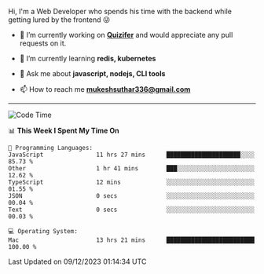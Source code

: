 Hi, I'm a Web Developer who spends his time with the backend while getting lured by the frontend 😜

- 🔭 I’m currently working on **[Quizifer](https://github.com/SutharMukesh/Quizifer/)** and would appreciate any pull requests on it.

- 🌱 I’m currently learning **redis, kubernetes**

- 💬 Ask me about **javascript, nodejs, CLI tools**

- 📫 How to reach me **mukeshsuthar336@gmail.com**

---
<!--START_SECTION:waka-->
![Code Time](http://img.shields.io/badge/Code%20Time-2%2C668%20hrs%2058%20mins-blue)

📊 **This Week I Spent My Time On** 

```text
💬 Programming Languages: 
JavaScript               11 hrs 27 mins      █████████████████████░░░░   85.73 % 
Other                    1 hr 41 mins        ███░░░░░░░░░░░░░░░░░░░░░░   12.62 % 
TypeScript               12 mins             ░░░░░░░░░░░░░░░░░░░░░░░░░   01.55 % 
JSON                     0 secs              ░░░░░░░░░░░░░░░░░░░░░░░░░   00.04 % 
Text                     0 secs              ░░░░░░░░░░░░░░░░░░░░░░░░░   00.03 % 

💻 Operating System: 
Mac                      13 hrs 21 mins      █████████████████████████   100.00 % 
```


 Last Updated on 09/12/2023 01:14:34 UTC
<!--END_SECTION:waka-->
